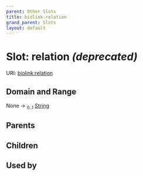 ```yaml
---
parent: Other Slots
title: biolink:relation
grand_parent: Slots
layout: default
---
```


# Slot: relation _(deprecated)_




URI: [biolink:relation](https://w3id.org/biolink/vocab/relation)

## Domain and Range

None ->  <sub>0..1</sub> [String](types/String.md)

## Parents


## Children


## Used by


